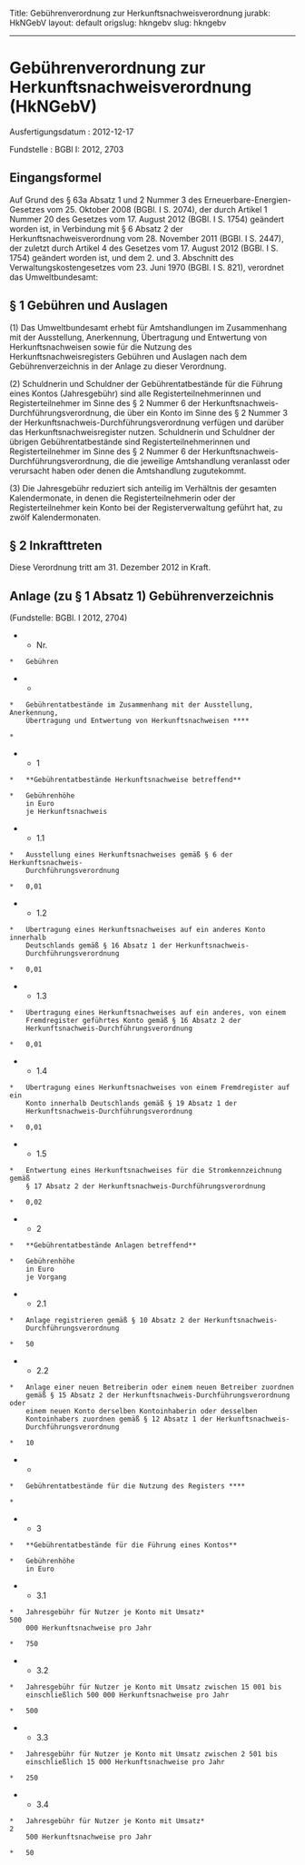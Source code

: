 Title: Gebührenverordnung zur Herkunftsnachweisverordnung
jurabk: HkNGebV
layout: default
origslug: hkngebv
slug: hkngebv

---

# Gebührenverordnung zur Herkunftsnachweisverordnung (HkNGebV)

Ausfertigungsdatum
:   2012-12-17

Fundstelle
:   BGBl I: 2012, 2703


## Eingangsformel

Auf Grund des § 63a Absatz 1 und 2 Nummer 3 des Erneuerbare-Energien-
Gesetzes vom 25. Oktober 2008 (BGBl. I S. 2074), der durch Artikel 1
Nummer 20 des Gesetzes vom 17. August 2012 (BGBl. I S. 1754) geändert
worden ist, in Verbindung mit § 6 Absatz 2 der
Herkunftsnachweisverordnung vom 28. November 2011 (BGBl. I S. 2447),
der zuletzt durch Artikel 4 des Gesetzes vom 17. August 2012 (BGBl. I
S. 1754) geändert worden ist, und dem 2. und 3. Abschnitt des
Verwaltungskostengesetzes vom 23. Juni 1970 (BGBl. I S. 821),
verordnet das Umweltbundesamt:


## § 1 Gebühren und Auslagen

(1) Das Umweltbundesamt erhebt für Amtshandlungen im Zusammenhang mit
der Ausstellung, Anerkennung, Übertragung und Entwertung von
Herkunftsnachweisen sowie für die Nutzung des
Herkunftsnachweisregisters Gebühren und Auslagen nach dem
Gebührenverzeichnis in der Anlage zu dieser Verordnung.

(2) Schuldnerin und Schuldner der Gebührentatbestände für die Führung
eines Kontos (Jahresgebühr) sind alle Registerteilnehmerinnen und
Registerteilnehmer im Sinne des § 2 Nummer 6 der Herkunftsnachweis-
Durchführungsverordnung, die über ein Konto im Sinne des § 2 Nummer 3
der Herkunftsnachweis-Durchführungsverordnung verfügen und darüber das
Herkunftsnachweisregister nutzen. Schuldnerin und Schuldner der
übrigen Gebührentatbestände sind Registerteilnehmerinnen und
Registerteilnehmer im Sinne des § 2 Nummer 6 der Herkunftsnachweis-
Durchführungsverordnung, die die jeweilige Amtshandlung veranlasst
oder verursacht haben oder denen die Amtshandlung zugutekommt.

(3) Die Jahresgebühr reduziert sich anteilig im Verhältnis der
gesamten Kalendermonate, in denen die Registerteilnehmerin oder der
Registerteilnehmer kein Konto bei der Registerverwaltung geführt hat,
zu zwölf Kalendermonaten.


## § 2 Inkrafttreten

Diese Verordnung tritt am 31. Dezember 2012 in Kraft.


## Anlage (zu § 1 Absatz 1) Gebührenverzeichnis

(Fundstelle: BGBl. I 2012, 2704)


*    *   Nr.

    *   Gebühren


*    *
    *   Gebührentatbestände im Zusammenhang mit der Ausstellung, Anerkennung,
        Übertragung und Entwertung von Herkunftsnachweisen ****

    *

*    *   1

    *   **Gebührentatbestände Herkunftsnachweise betreffend**

    *   Gebührenhöhe
        in Euro
        je Herkunftsnachweis


*    *   1.1

    *   Ausstellung eines Herkunftsnachweises gemäß § 6 der Herkunftsnachweis-
        Durchführungsverordnung

    *   0,01


*    *   1.2

    *   Übertragung eines Herkunftsnachweises auf ein anderes Konto innerhalb
        Deutschlands gemäß § 16 Absatz 1 der Herkunftsnachweis-
        Durchführungsverordnung

    *   0,01


*    *   1.3

    *   Übertragung eines Herkunftsnachweises auf ein anderes, von einem
        Fremdregister geführtes Konto gemäß § 16 Absatz 2 der
        Herkunftsnachweis-Durchführungsverordnung

    *   0,01


*    *   1.4

    *   Übertragung eines Herkunftsnachweises von einem Fremdregister auf ein
        Konto innerhalb Deutschlands gemäß § 19 Absatz 1 der
        Herkunftsnachweis-Durchführungsverordnung

    *   0,01


*    *   1.5

    *   Entwertung eines Herkunftsnachweises für die Stromkennzeichnung gemäß
        § 17 Absatz 2 der Herkunftsnachweis-Durchführungsverordnung

    *   0,02


*    *   2

    *   **Gebührentatbestände Anlagen betreffend**

    *   Gebührenhöhe
        in Euro
        je Vorgang


*    *   2.1

    *   Anlage registrieren gemäß § 10 Absatz 2 der Herkunftsnachweis-
        Durchführungsverordnung

    *   50


*    *   2.2

    *   Anlage einer neuen Betreiberin oder einem neuen Betreiber zuordnen
        gemäß § 15 Absatz 2 der Herkunftsnachweis-Durchführungsverordnung oder
        einem neuen Konto derselben Kontoinhaberin oder desselben
        Kontoinhabers zuordnen gemäß § 12 Absatz 1 der Herkunftsnachweis-
        Durchführungsverordnung

    *   10


*    *
    *   Gebührentatbestände für die Nutzung des Registers ****

    *

*    *   3

    *   **Gebührentatbestände für die Führung eines Kontos**

    *   Gebührenhöhe
        in Euro


*    *   3.1

    *   Jahresgebühr für Nutzer je Konto mit Umsatz*                      500
        000 Herkunftsnachweise pro Jahr

    *   750


*    *   3.2

    *   Jahresgebühr für Nutzer je Konto mit Umsatz zwischen 15 001 bis
        einschließlich 500 000 Herkunftsnachweise pro Jahr

    *   500


*    *   3.3

    *   Jahresgebühr für Nutzer je Konto mit Umsatz zwischen 2 501 bis
        einschließlich 15 000 Herkunftsnachweise pro Jahr

    *   250


*    *   3.4

    *   Jahresgebühr für Nutzer je Konto mit Umsatz*                      2
        500 Herkunftsnachweise pro Jahr

    *   50



